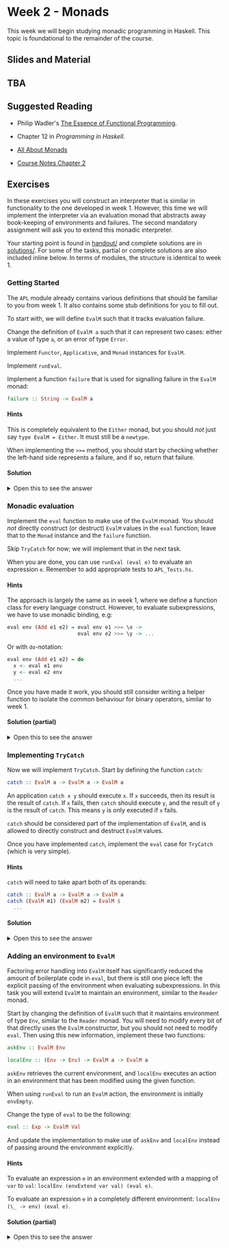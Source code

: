 # Week 2 - Monads

This week we will begin studying monadic programming in Haskell. This
topic is foundational to the remainder of the course.

## Slides and Material

## TBA

## Suggested Reading

* Philip Wadler's [The Essence of Functional Programming](essence-of-functional-programming.pdf).

* Chapter 12 in *Programming in Haskell*.

* [All About Monads](https://wiki.haskell.org/All_About_Monads)

* [Course Notes Chapter 2](https://diku-dk.github.io/ap-notes/chapter_2.html)

## Exercises

In these exercises you will construct an interpreter that is similar
in functionality to the one developed in week 1. However, this time we
will implement the interpreter via an evaluation monad that abstracts
away book-keeping of environments and failures. The second mandatory
assignment will ask you to extend this monadic interpreter.

Your starting point is found in [handout/](handout/) and complete
solutions are in [solutions/](solutions/). For some of the tasks,
partial or complete solutions are also included inline below. In terms
of modules, the structure is identical to week 1.

### Getting Started

The `APL` module already contains various definitions that should be
familiar to you from week 1. It also contains some stub definitions
for you to fill out.

To start with, we will define `EvalM` such that it tracks evaluation
failure.

Change the definition of `EvalM a` such that it can represent two
cases: either a value of type `a`, or an error of type `Error`.

Implement `Functor`, `Applicative`, and `Monad` instances for `EvalM`.

Implement `runEval`.

Implement a function `failure` that is used for signalling failure in
the `EvalM` monad:

```Haskell
failure :: String -> EvalM a
```

#### Hints

This is completely equivalent to the `Either` monad, but you should
*not* just say `type EvalM = Either`. It must still be a `newtype`.

When implementing the `>>=` method, you should start by checking
whether the left-hand side represents a failure, and if so, return
that failure.

#### Solution

<details>
<summary>Open this to see the answer</summary>

```Haskell
newtype EvalM a = EvalM (Either Error a)

instance Functor EvalM where
  fmap = liftM

instance Applicative EvalM where
  pure x = EvalM $ Right x
  (<*>) = ap

instance Monad EvalM where
  EvalM x >>= f = EvalM $ case x of
    Left err -> Left err
    Right x' ->
      let EvalM y = f x'
       in y

failure :: String -> EvalM a
failure s = EvalM $ Left s

runEval :: EvalM a -> Either Error a
runEval (EvalM x) = x
```

</details>

### Monadic evaluation

Implement the `eval` function to make use of the `EvalM` monad. You
should *not* directly construct (or destruct) `EvalM` values in the
`eval` function; leave that to the `Monad` instance and the `failure`
function.

Skip `TryCatch` for now; we will implement that in the next task.

When you are done, you can use `runEval (eval e)` to evaluate an
expression `e`. Remember to add appropriate tests to `APL_Tests.hs`.

#### Hints

The approach is largely the same as in week 1, where we define a
function class for every language construct. However, to evaluate
subexpressions, we have to use monadic binding, e.g:

```Haskell
eval env (Add e1 e2) = eval env e1 >>= \x ->
                       eval env e2 >>= \y -> ...
```

Or with `do`-notation:

```Haskell
eval env (Add e1 e2) = do
  x <- eval e1 env
  y <- eval e2 env
  ...
```

Once you have made it work, you should still consider writing a helper
function to isolate the common behaviour for binary operators, similar
to week 1.

#### Solution (partial)

<details>
<summary>Open this to see the answer</summary>

```Haskell
eval :: Env -> Exp -> EvalM Val
eval _ (CstInt x) = pure $ ValInt x
eval _ (CstBool b) = pure $ ValBool b
eval env (Var v) = do
  case envLookup v env of
    Just x -> pure x
    Nothing -> failure $ "Unknown variable: " ++ v
eval env (Add e1 e2) = do
  x <- eval env e1
  y <- eval env e2
  case (x, y) of
    (ValInt x', ValInt y') -> pure $ ValInt $ x' + y'
    _ -> failure "Non-integer operand"
```

</details>

### Implementing `TryCatch`

Now we will implement `TryCatch`. Start by defining the function
`catch`:

```Haskell
catch :: EvalM a -> EvalM a -> EvalM a
```

An application `catch x y` should execute `x`. If `x` succeeds, then
its result is the result of `catch`. If `x` fails, then `catch` should
execute `y`, and the result of `y` is the result of `catch`. This
means `y` is only executed if `x` fails.

`catch` should be considered part of the implementation of `EvalM`,
and is allowed to directly construct and destruct `EvalM` values.

Once you have implemented `catch`, implement the `eval` case for
`TryCatch` (which is very simple).

#### Hints

`catch` will need to take apart both of its operands:

```Haskell
catch :: EvalM a -> EvalM a -> EvalM a
catch (EvalM m1) (EvalM m2) = EvalM $
  ...
```

#### Solution


<details>
<summary>Open this to see the answer</summary>

```Haskell
catch :: EvalM a -> EvalM a -> EvalM a
catch (EvalM m1) (EvalM m2) = EvalM $
  case m1 of
    Left _ -> m2
    Right x -> Right x

eval (TryCatch e1 e2) =
  eval e1 `catch` eval e2
```

</details>

### Adding an environment to `EvalM`

Factoring error handling into `EvalM` itself has significantly reduced
the amount of boilerplate code in `eval`, but there is still one piece
left: the explicit passing of the environment when evaluating
subexpressions. In this task you will extend `EvalM` to maintain an
environment, similar to the `Reader` monad.

Start by changing the definition of `EvalM` such that it maintains
environment of type `Env`, similar to the `Reader` monad. You will
need to modify every bit of that directly uses the `EvalM`
constructor, but you should not need to modify `eval`. Then using this
new information, implement these two functions:

```Haskell
askEnv :: EvalM Env

localEnv :: (Env -> Env) -> EvalM a -> EvalM a
```

`askEnv` retrieves the current environment, and `localEnv` executes an
action in an environment that has been modified using the given
function.

When using `runEval` to run an `EvalM` action, the environment is
initially `envEmpty`.

Change the type of `eval` to be the following:

```Haskell
eval :: Exp -> EvalM Val
```

And update the implementation to make use of `askEnv` and `localEnv`
instead of passing around the environment explicitly.

#### Hints

To evaluate an expression `e` in an environment extended with a
mapping of `var` to `val`: `localEnv (envExtend var val) (eval e)`.

To evaluate an expression `e` in a completely different environment:
`localEnv (\_ -> env) (eval e)`.

#### Solution (partial)

<details>
<summary>Open this to see the answer</summary>

```Haskell
newtype EvalM a = EvalM (Env -> Either Error a)

instance Functor EvalM where
  fmap = liftM

instance Applicative EvalM where
  pure x = EvalM $ \_env -> Right x
  (<*>) = ap

instance Monad EvalM where
  EvalM x >>= f = EvalM $ \env ->
    case x env of
      Left err -> Left err
      Right x' ->
        let EvalM y = f x'
         in y env

askEnv :: EvalM Env
askEnv = EvalM $ \env -> Right env

localEnv :: (Env -> Env) -> EvalM a -> EvalM a
localEnv f (EvalM m) = EvalM $ \env -> m (f env)

failure :: String -> EvalM a
failure s = EvalM $ \_env -> Left s

catch :: EvalM a -> EvalM a -> EvalM a
catch (EvalM m1) (EvalM m2) = EvalM $ \env ->
  case m1 env of
    Left _ -> m2 env
    Right x -> Right x

runEval :: EvalM a -> Either Error a
runEval (EvalM m) = m envEmpty

eval :: Exp -> EvalM Val
eval (CstInt x) = pure $ ValInt x
eval (CstBool b) = pure $ ValBool b
eval (Var v) = do
  env <- askEnv
  case envLookup v env of
    Just x -> pure x
    Nothing -> failure $ "Unknown variable: " ++ v
eval (Add e1 e2) = do
  x <- eval env e1
  y <- eval env e2
  case (x, y) of
    (ValInt x', ValInt y') -> pure $ ValInt $ x' + y'
    _ -> failure "Non-integer operand"
eval (Let var e1 e2) = do
  v1 <- eval e1
  localEnv (envExtend var v1) $ eval e2
eval (Lambda var body) = do
  env <- askEnv
  pure $ ValFun env var body
eval (Apply e1 e2) = do
  v1 <- eval e1
  v2 <- eval e2
  case (v1, v2) of
    (ValFun f_env var body, arg) ->
      localEnv (const $ envExtend var arg f_env) $ eval body
    (_, _) ->
      failure "Cannot apply non-function"
```

</details>
